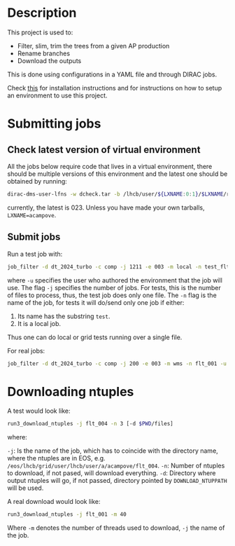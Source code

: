 # Description

This project is used to:

- Filter, slim, trim the trees from a given AP production
- Rename branches
- Download the outputs

This is done using configurations in a YAML file and through DIRAC jobs.

Check [this](doc/install.md) for installation instructions
and for instructions on how to setup an environment to use this project.

# Submitting jobs

## Check latest version of virtual environment

All the jobs below require code that lives in a virtual environment, there should be multiple versions of this
environment and the latest one should be obtained by running:

```bash
dirac-dms-user-lfns -w dcheck.tar -b /lhcb/user/${LXNAME:0:1}/$LXNAME/run3/venv
```

currently, the latest is 023. Unless you have made your own tarballs, `LXNAME=acampove`.

## Submit jobs

Run a test job with:

```bash
job_filter -d dt_2024_turbo -c comp -j 1211 -e 003 -m local -n test_flt -u acampove
```

where `-u` specifies the user who authored the environment that the job will use.
The flag `-j` specifies the number of jobs. For tests, this is the number of files to process, thus, the test job does only one file.
The `-n` flag is the name of the job, for tests it will do/send only one job if either:

1. Its name has the substring `test`.
1. It is a local job.

Thus one can do local or grid tests running over a single file.

For real jobs:

```bash
job_filter -d dt_2024_turbo -c comp -j 200 -e 003 -m wms -n flt_001 -u acampove
```

# Downloading ntuples

A test would look like:

```bash
run3_download_ntuples -j flt_004 -n 3 [-d $PWD/files]
```

where:

`-j`: Is the name of the job, which has to coincide with the directory name, where the ntuples are in EOS, e.g. `/eos/lhcb/grid/user/lhcb/user/a/acampove/flt_004`.
`-n`: Number of ntuples to download, if not pased, will download everything.
`-d`: Directory where output ntuples will go, if not passed, directory pointed by `DOWNLOAD_NTUPPATH` will be used.


A real download would look like:

```bash
run3_download_ntuples -j flt_001 -m 40
```

Where `-m` denotes the number of threads used to download, `-j` the name of the job.



